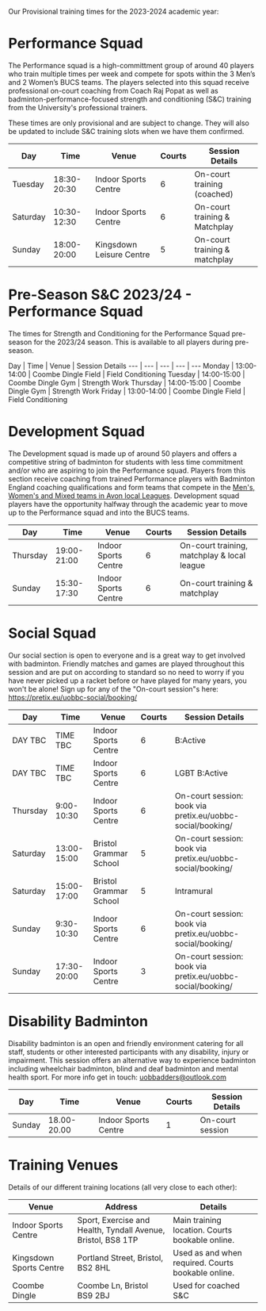 Our Provisional training times for the 2023-2024 academic year:  

# Performance Squad

The Performance squad is a high-committment group of around 40 players who train multiple times per week and compete for spots within the 3 Men’s and 2 Women’s BUCS teams. The players selected into this squad receive professional on-court coaching from Coach Raj Popat as well as badminton-performance-focused strength and conditioning (S&C) training from the University's professional trainers.

These times are only provisional and are subject to change. They will also be updated to include S&C training slots when we have them confirmed.

Day | Time | Venue | Courts | Session Details
--- | --- | --- | --- | ---
Tuesday | 18:30-20:30 | Indoor Sports Centre | 6 | On-court training (coached)
Saturday | 10:30-12:30 | Indoor Sports Centre | 6 | On-court training & Matchplay
Sunday | 18:00-20:00 | Kingsdown Leisure Centre | 5 | On-court training & matchplay

# Pre-Season S&C 2023/24 - Performance Squad

The times for Strength and Conditioning for the Performance Squad pre-season for the 2023/24 season. This is available to all players during pre-season. 

Day | Time | Venue | Session Details
--- | --- | --- | --- | ---
Monday | 13:00-14:00 | Coombe Dingle Field |  Field Conditioning
Tuesday | 14:00-15:00 | Coombe Dingle Gym | Strength Work 
Thursday | 14:00-15:00 | Coombe Dingle Gym | Strength Work
Friday | 13:00-14:00 | Coombe Dingle Field | Field Conditioning

# Development Squad

The Development squad is made up of around 50 players and offers a competitive string of badminton for students with less time commitment and/or who are aspiring to join the Performance squad. Players from this section receive coaching from trained Performance players with Badminton England coaching qualifications and form teams that compete in the [Men's, Women's and Mixed teams in Avon local Leagues](https://www.avonba.org/). Development squad players have the opportunity halfway through the academic year to move up to the Performance squad and into the BUCS teams.

Day | Time | Venue | Courts | Session Details
--- | --- | --- | --- | ---
Thursday | 19:00-21:00 | Indoor Sports Centre | 6 | On-court training, matchplay & local league
Sunday | 15:30-17:30 | Indoor Sports Centre | 6 | On-court training & matchplay

# Social Squad

Our social section is open to everyone and is a great way to get involved with badminton. Friendly matches and games are played throughout this session and are put on according to standard so no need to worry if you have never picked up a racket before or have played for many years, you won't be alone! Sign up for any of the "On-court session"s here: https://pretix.eu/uobbc-social/booking/

Day | Time | Venue | Courts | Session Details
--- | --- | --- | --- | ---
DAY TBC | TIME TBC | Indoor Sports Centre | 6 | B:Active
DAY TBC | TIME TBC | Indoor Sports Centre | 6 | LGBT B:Active
Thursday | 9:00-10:30 | Indoor Sports Centre | 6 | On-court session: book via pretix.eu/uobbc-social/booking/
Saturday | 13:00-15:00 | Bristol Grammar School | 5 | On-court session: book via pretix.eu/uobbc-social/booking/
Saturday | 15:00-17:00 | Bristol Grammar School | 5 | Intramural
Sunday | 9:30-10:30 | Indoor Sports Centre | 6 | On-court session: book via pretix.eu/uobbc-social/booking/
Sunday | 17:30-20:00 | Indoor Sports Centre | 3 | On-court session: book via pretix.eu/uobbc-social/booking/

# Disability Badminton

Disability badminton is an open and friendly environment catering for all staff, students or other interested participants with any disability, injury or impairment. This session offers an alternative way to experience badminton including wheelchair badminton, blind and deaf badminton and mental health sport. For more info get in touch: [uobbadders@outlook.com](mailto://uobbadders@outlook.com)

Day | Time | Venue | Courts | Session Details
--- | --- | --- | --- | ---
Sunday | 18.00-20.00 | Indoor Sports Centre | 1 | On-court session


# Training Venues

Details of our different training locations (all very close to each other):

Venue | Address | Details
--- | --- | ---
Indoor Sports Centre | Sport, Exercise and Health, Tyndall Avenue, Bristol, BS8 1TP | Main training location. Courts bookable online.
Kingsdown Sports Centre | Portland Street, Bristol, BS2 8HL | Used as and when required. Courts bookable online.
Coombe Dingle | Coombe Ln, Bristol BS9 2BJ | Used for coached S&C
